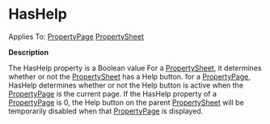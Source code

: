




<h1 class="heading"><span class="name">HasHelp</span></h1>

Applies To: [PropertyPage](../a-z/propertypage.md) [PropertySheet](../a-z/propertysheet.md)


**Description**


The HasHelp property is a Boolean value   For a [PropertySheet](../a-z/propertysheet.md), it determines whether or not the [PropertySheet](../a-z/propertysheet.md) has a Help button. for a [PropertyPage](../a-z/propertypage.md), HasHelp determines whether or not the Help button is active when the [PropertyPage](../a-z/propertypage.md) is the current page. If the HasHelp property of a [PropertyPage](../a-z/propertypage.md) is 0, the Help button on the parent [PropertySheet](../a-z/propertysheet.md) will be temporarily disabled when that [PropertyPage](../a-z/propertypage.md) is displayed.



